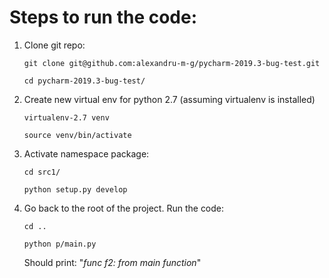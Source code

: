 # Steps to run the code:

1. Clone git repo:

    `git clone git@github.com:alexandru-m-g/pycharm-2019.3-bug-test.git`
    
    `cd pycharm-2019.3-bug-test/`

1. Create new virtual env for python 2.7 (assuming virtualenv is installed)

    `virtualenv-2.7 venv`
    
    `source venv/bin/activate`
    
1. Activate namespace package:

    `cd src1/`
    
    `python setup.py develop`
    
1. Go back to the root of the project. Run the code:

    `cd ..`
    
    `python p/main.py`
    
    Should print: "_func f2: from main function_"
 
    
